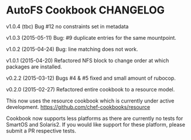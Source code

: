 AutoFS Cookbook CHANGELOG
========================
v1.0.4 (tbc)
Bug #12 no constraints set in metadata
 

v1.0.3 (2015-05-11)
Bug: #9 duplicate entries for the same mountpoint.

v1.0.2 (2015-04-24)
Bug: line matching does not work.

v1.0.1 (2015-04-20)
Refactored NFS block to change order at which packages are installed.

v0.2.2 (2015-03-12)
Bugs #4 & #5 fixed and small amount of rubocop. 

v0.2.0 (2015-02-27)
Refactored entire cookbook to a resource model.

This now uses the resource cookbook which is currently under active development.
https://github.com/chef-cookbooks/resource

Cookbook now supports less platforms as there are currently no tests for SmartOS and Solaris2. If you would like support for these platform, please submit a PR respective tests.
